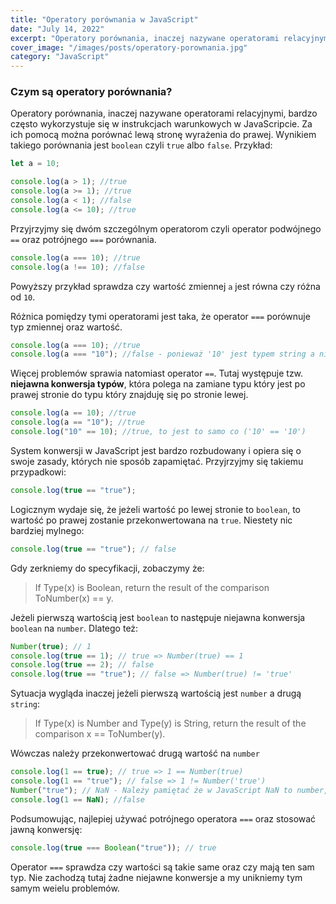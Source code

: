 ```yaml
---
title: "Operatory porównania w JavaScript"
date: "July 14, 2022"
excerpt: "Operatory porównania, inaczej nazywane operatorami relacyjnymi, bardzo często wykorzystuje się w instrukcjach warunkowych w JavaScripcie"
cover_image: "/images/posts/operatory-porownania.jpg"
category: "JavaScript"
---
```


### Czym są operatory porównania?

Operatory porównania, inaczej nazywane operatorami relacyjnymi, bardzo często wykorzystuje się w instrukcjach warunkowych w JavaScripcie. Za ich pomocą można porównać lewą stronę wyrażenia do prawej. Wynikiem takiego porównania jest `boolean` czyli `true` albo `false`. Przykład:

```js
let a = 10;

console.log(a > 1); //true
console.log(a >= 1); //true
console.log(a < 1); //false
console.log(a <= 10); //true
```

Przyjrzyjmy się dwóm szczególnym operatorom czyli operator podwójnego `==` oraz potrójnego `===` porównania.

```js
console.log(a === 10); //true
console.log(a !== 10); //false
```

Powyższy przykład sprawdza czy wartość zmiennej `a` jest równa czy różna od `10`.

Różnica pomiędzy tymi operatorami jest taka, że operator `===` porównuje typ zmiennej oraz wartość.

```js
console.log(a === 10); //true
console.log(a === "10"); //false - ponieważ '10' jest typem string a nie number
```

Więcej problemów sprawia natomiast operator `==`. Tutaj występuje tzw. **niejawna konwersja typów**, która polega na zamiane typu który jest po prawej stronie do typu który znajduję się po stronie lewej.

```js
console.log(a == 10); //true
console.log(a == "10"); //true
console.log("10" == 10); //true, to jest to samo co ('10' == '10')
```

System konwersji w JavaScript jest bardzo rozbudowany i opiera się o swoje zasady, których nie sposób zapamiętać. Przyjrzyjmy się takiemu przypadkowi:

```js
console.log(true == "true");
```

Logicznym wydaje się, że jeżeli wartość po lewej stronie to `boolean`, to wartość po prawej zostanie przekonwertowana na `true`. Niestety nic bardziej mylnego:

```js
console.log(true == "true"); // false
```

Gdy zerkniemy do specyfikacji, zobaczymy że:

> If Type(x) is Boolean,
> return the result of the comparison ToNumber(x) == y.

Jeżeli pierwszą wartością jest `boolean` to następuje niejawna konwersja `boolean` na `number`. Dlatego też:

```js
Number(true); // 1
console.log(true == 1); // true => Number(true) == 1
console.log(true == 2); // false
console.log(true == "true"); // false => Number(true) != 'true'
```

Sytuacja wygląda inaczej jeżeli pierwszą wartością jest `number` a drugą `string`:

> If Type(x) is Number and Type(y) is String,
> return the result of the comparison x == ToNumber(y).

Wówczas należy przekonwertować drugą wartość na `number`

```js
console.log(1 == true); // true => 1 == Number(true)
console.log(1 == "true"); // false => 1 != Number('true')
Number("true"); // NaN - Należy pamiętać że w JavaScript NaN to number,
console.log(1 == NaN); //false
```

Podsumowując, najlepiej używać potrójnego operatora `===` oraz stosować jawną konwersję:

```js
console.log(true === Boolean("true")); // true
```

Operator `===` sprawdza czy wartości są takie same oraz czy mają ten sam typ. Nie zachodzą tutaj żadne niejawne konwersje a my unikniemy tym samym weielu problemów.
